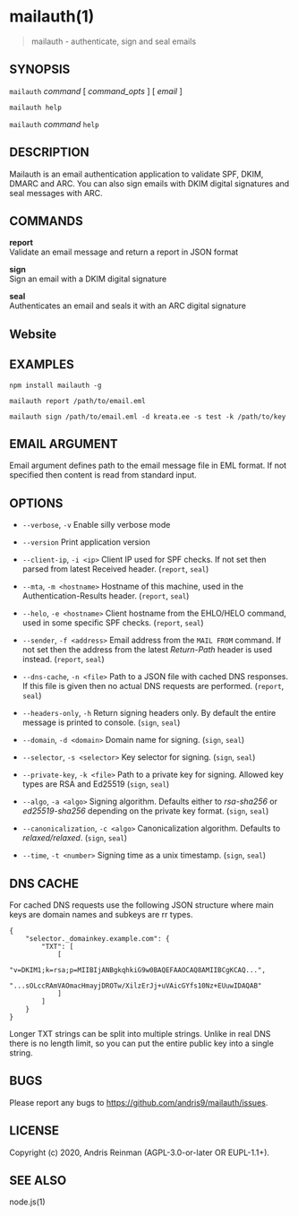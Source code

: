 # mailauth(1)

> mailauth - authenticate, sign and seal emails

## SYNOPSIS

`mailauth` _command_ [ _command_opts_ ] [ _email_ ]

`mailauth help`

`mailauth` _command_ `help`

## DESCRIPTION

Mailauth is an email authentication application to validate SPF, DKIM, DMARC and ARC. You can also sign emails with DKIM digital signatures and seal messages with ARC.

## COMMANDS

**report**\
Validate an email message and return a report in JSON format

**sign**\
Sign an email with a DKIM digital signature

**seal**\
Authenticates an email and seals it with an ARC digital signature

## Website

[](https://github.com/andris9/mailauth)

## EXAMPLES

`npm install mailauth -g`

`mailauth report /path/to/email.eml`

`mailauth sign /path/to/email.eml -d kreata.ee -s test -k /path/to/key`

## EMAIL ARGUMENT

Email argument defines path to the email message file in EML format. If not specified then
content is read from standard input.

## OPTIONS

-   `--verbose`, `-v`
    Enable silly verbose mode

-   `--version`
    Print application version

-   `--client-ip`, `-i <ip>`
    Client IP used for SPF checks. If not set then parsed from latest Received header. (`report`, `seal`)

-   `--mta`, `-m <hostname>`
    Hostname of this machine, used in the Authentication-Results header. (`report`, `seal`)

-   `--helo`, `-e <hostname>`
    Client hostname from the EHLO/HELO command, used in some specific SPF checks. (`report`, `seal`)

-   `--sender`, `-f <address>`
    Email address from the `MAIL FROM` command. If not set then the address from the latest _Return-Path_ header is used instead. (`report`, `seal`)

-   `--dns-cache`, `-n <file>`
    Path to a JSON file with cached DNS responses. If this file is given then no actual DNS requests are performed. (`report`, `seal`)

-   `--headers-only`, `-h`
    Return signing headers only. By default the entire message is printed to console. (`sign`, `seal`)

-   `--domain`, `-d <domain>`
    Domain name for signing. (`sign`, `seal`)

-   `--selector`, `-s <selector>`
    Key selector for signing. (`sign`, `seal`)

-   `--private-key`, `-k <file>`
    Path to a private key for signing. Allowed key types are RSA and Ed25519 (`sign`, `seal`)

-   `--algo`, `-a <algo>`
    Signing algorithm. Defaults either to _rsa-sha256_ or _ed25519-sha256_ depending on the private key format. (`sign`, `seal`)

-   `--canonicalization`, `-c <algo>`
    Canonicalization algorithm. Defaults to _relaxed/relaxed_. (`sign`, `seal`)

-   `--time`, `-t <number>`
    Signing time as a unix timestamp. (`sign`, `seal`)

## DNS CACHE

For cached DNS requests use the following JSON structure where main keys are domain names and subkeys are rr types.

```
{
    "selector._domainkey.example.com": {
        "TXT": [
            [
                "v=DKIM1;k=rsa;p=MIIBIjANBgkqhkiG9w0BAQEFAAOCAQ8AMIIBCgKCAQ...",
                "...sOLccRAmVAOmacHmayjDROTw/XilzErJj+uVAicGYfs10Nz+EUuwIDAQAB"
            ]
        ]
    }
}
```

Longer TXT strings can be split into multiple strings. Unlike in real DNS there is no length limit, so you can put the entire public key into a single string.

## BUGS

Please report any bugs to https://github.com/andris9/mailauth/issues.

## LICENSE

Copyright (c) 2020, Andris Reinman (AGPL-3.0-or-later OR EUPL-1.1+).

## SEE ALSO

node.js(1)
